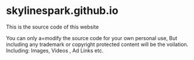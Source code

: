# skylinespark.github.io
This is the source code of this website

You can only a=modify the source code for your own personal use, But including any trademark or copyright protected content will be the voilation. Including: Images, Videos , Ad Links etc.
